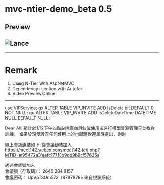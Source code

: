 # mvc-ntier-demo_beta 0.5
## Preview
![Lance](http://portal.wegames.tw/Demo.png)
--
---
# Remark
1. Using N-Tier With AspNetMVC
2. Dependency injection with Autofac
3. Video Preview Online

---
use VIPService;
go
ALTER TABLE VIP_INVITE 
ADD IsDelete bit
DEFAULT 0 NOT NULL;
go
ALTER TABLE VIP_INVITE 
ADD IsDeleteDateTime DATETIME
NULL DEFAULT NULL;

Dear All:
預計於1/12下午四點安排廠商與各位使用者進行模型資源管理平台教育訓練， 
如果於現階段有任何使用上的也問題歡迎屆時提出，謝謝



線上會議連結如下:
從會議鏈結加入    
https://meet142.webex.com/meet142-tc/j.php?MTID=m95472a3feefc17710b9dd9b9cf57625a    
        
透過會議號加入   
會議號（存取碼）： 2640 284 8157   
會議密碼： UpVpTSUm573（87878786 來自視訊系統）       

